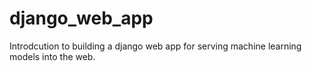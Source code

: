 # django_web_app

Introdcution to building a django web app for serving machine learning models into the web.
